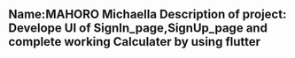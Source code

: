 Name:MAHORO Michaella
Description of project: Develope UI of SignIn_page,SignUp_page and complete working Calculater   by using flutter
---------------------------------------------------------------------------------------------------------------------
